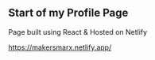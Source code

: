 ## Start of my Profile Page

Page built using React & Hosted on Netlify

https://makersmarx.netlify.app/
